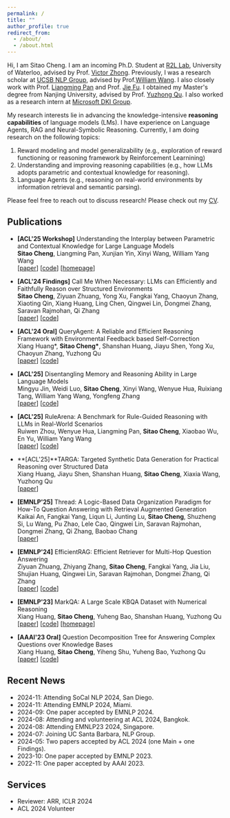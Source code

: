 ```yaml
---
permalink: /
title: ""
author_profile: true
redirect_from: 
  - /about/
  - /about.html
---
```


Hi, I am Sitao Cheng. I am an incoming Ph.D. Student at [R2L Lab](https://r2llab.com/), University of Waterloo, advised by Prof. [Victor Zhong](https://www.victorzhong.com/). Previously, I was a research scholar at [UCSB NLP Group](http://nlp.cs.ucsb.edu/), advised by Prof.[William Wang](https://sites.cs.ucsb.edu/~william/index.html). I also closely work with Prof. [Liangming Pan](https://liangmingpan.bio/) and Prof. [Jie Fu](https://bigaidream.github.io/). 
I obtained my Master's degree from Nanjing University, advised by Prof. [Yuzhong Qu](http://ws.nju.edu.cn/~yzqu). 
I also worked as a research intern at [Microsoft DKI Group](https://www.microsoft.com/en-us/research/group/data-knowledge-intelligence/).


 My research interests lie in advancing the knowledge-intensive **reasoning capabilities** of language models (LMs). I have experience on Language Agents, RAG and Neural-Symbolic Reasoning. Currently, I am doing research on the following topics:

1. Reward modeling and model generalizability (e.g., exploration of reward functioning or reasoning framework by Reinforcement Learnining)
2. Understanding and improving reasoning capabilities (e.g., how LLMs adopts parametric and contextual knowledge for reasoning).
3. Language Agents (e.g., reasoning on real-world environments by information retrieval and semantic parsing).
          
Please feel free to reach out to discuss research! Please check out my [CV](https://sitaocheng.github.io/files/SitaoCheng_Academic_CV.pdf).


<!-- ## Preprints -->


## Publications

- **[ACL'25 Workshop]** Understanding the Interplay between Parametric and Contextual Knowledge for Large Language Models \
**Sitao Cheng**, Liangming Pan, Xunjian Yin, Xinyi Wang, William Yang Wang \
[[paper](https://arxiv.org/abs/2410.08414)] [[code](https://github.com/sitaocheng/Knowledge_Interplay)] [[homepage](https://sitaocheng.github.io/PK_CK_interplay/)] 


- **[ACL'24 Findings]** Call Me When Necessary: LLMs can Efficiently and Faithfully Reason over Structured Environments\
**Sitao Cheng**, Ziyuan Zhuang, Yong Xu, Fangkai Yang, Chaoyun Zhang, Xiaoting Qin, Xiang Huang, Ling Chen, Qingwei Lin, Dongmei Zhang, Saravan Rajmohan, Qi Zhang \
[[paper](https://arxiv.org/abs/2403.08593)] [[code](https://github.com/microsoft/Readi)]  



- **[ACL'24 Oral]** QueryAgent: A Reliable and Efficient Reasoning Framework with Environmental Feedback based Self-Correction \
Xiang Huang*, **Sitao Cheng\***, Shanshan Huang, Jiayu Shen, Yong Xu, Chaoyun Zhang, Yuzhong Qu\
[[paper](https://arxiv.org/abs/2403.11886)] [[code](https://github.com/cdhx/QueryAgent)]


- **[ACL'25]** Disentangling Memory and Reasoning Ability in Large Language Models \
Mingyu Jin, Weidi Luo, **Sitao Cheng**, Xinyi Wang, Wenyue Hua, Ruixiang Tang, William Yang Wang, Yongfeng Zhang \
[[paper](https://arxiv.org/abs/2411.13504)]  [[code](https://github.com/MingyuJ666/Disentangling-Memory-and-Reasoning)]


- **[ACL'25]** RuleArena: A Benchmark for Rule-Guided Reasoning with LLMs in Real-World Scenarios \
Ruiwen Zhou, Wenyue Hua, Liangming Pan, **Sitao Cheng**, Xiaobao Wu, En Yu, William Yang Wang \
[[paper](https://arxiv.org/abs/2412.08972)] [[code](https://github.com/skyriver-2000/RuleArena)]

- **[ACL'25]**TARGA: Targeted Synthetic Data Generation for Practical Reasoning over Structured Data \
Xiang Huang, Jiayu Shen, Shanshan Huang, **Sitao Cheng**, Xiaxia Wang, Yuzhong Qu \
[[paper](https://arxiv.org/abs/2412.19544)]  


- **[EMNLP'25]** Thread: A Logic-Based Data Organization Paradigm for How-To Question Answering with Retrieval Augmented Generation \
Kaikai An, Fangkai Yang, Liqun Li, Junting Lu, **Sitao Cheng**, Shuzheng Si, Lu Wang, Pu Zhao, Lele Cao, Qingwei Lin, Saravan Rajmohan, Dongmei Zhang, Qi Zhang, Baobao Chang \
[[paper](https://arxiv.org/abs/2406.13372)]  


- **[EMNLP'24]** EfficientRAG: Efficient Retriever for Multi-Hop Question Answering \
Ziyuan Zhuang, Zhiyang Zhang, **Sitao Cheng**, Fangkai Yang, Jia Liu, Shujian Huang, Qingwei Lin, Saravan Rajmohan, Dongmei Zhang, Qi Zhang \
[[paper](https://www.arxiv.org/abs/2408.04259)]  [[code](https://github.com/NIL-zhuang/EfficientRAG-official)]


- **[EMNLP'23]** MarkQA: A Large Scale KBQA Dataset with Numerical Reasoning\
Xiang Huang, **Sitao Cheng**, Yuheng Bao, Shanshan Huang, Yuzhong Qu\
[[paper](https://arxiv.org/abs/2310.15517)] [[code](https://github.com/cdhx/MarkQA)] [[homepage](http://ws.nju.edu.cn/MarkQA)]


- **[AAAI'23 Oral]** Question Decomposition Tree for Answering Complex Questions over Knowledge Bases\
Xiang Huang, **Sitao Cheng**, Yiheng Shu, Yuheng Bao, Yuzhong Qu \
[[paper](https://arxiv.org/abs/2306.07597)] [[code](https://github.com/cdhx/QDTQA)]



## Recent News

- 2024-11: Attending SoCal NLP 2024, San Diego.
- 2024-11: Attending EMNLP 2024, Miami.
- 2024-09: One paper accepted by EMNLP 2024.
- 2024-08: Attending and volunteering at ACL 2024, Bangkok.
- 2024-08: Attending EMNLP23 2024, Singapore.
- 2024-07: Joining UC Santa Barbara, NLP Group.
- 2024-05: Two papers accepted by ACL 2024 (one Main + one Findings).
- 2023-10: One paper accepted by EMNLP 2023.
- 2022-11: One paper accepted by AAAI 2023.  


## Services

- Reviewer: ARR, ICLR 2024
- ACL 2024 Volunteer

<script type="text/javascript" id="clustrmaps" src="//clustrmaps.com/map_v2.js?d=h7MkH5jignq61WZkxL70kFcYFmuzcuasBYgHCA70MaU&cl=ffffff&w=a"></script>